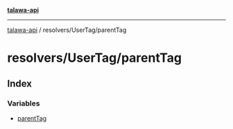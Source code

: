 [**talawa-api**](../../../README.md)

***

[talawa-api](../../../modules.md) / resolvers/UserTag/parentTag

# resolvers/UserTag/parentTag

## Index

### Variables

- [parentTag](variables/parentTag.md)
